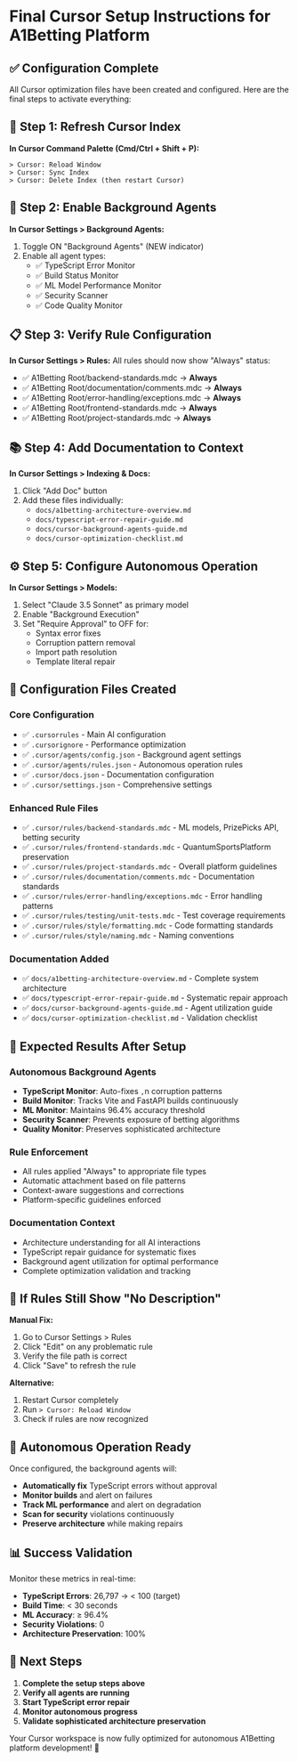 # Final Cursor Setup Instructions for A1Betting Platform

## ✅ Configuration Complete

All Cursor optimization files have been created and configured. Here are the final steps to activate everything:

## 🚀 Step 1: Refresh Cursor Index

**In Cursor Command Palette (Cmd/Ctrl + Shift + P):**
```
> Cursor: Reload Window
> Cursor: Sync Index
> Cursor: Delete Index (then restart Cursor)
```

## 🤖 Step 2: Enable Background Agents

**In Cursor Settings > Background Agents:**
1. Toggle ON "Background Agents" (NEW indicator)
2. Enable all agent types:
   - ✅ TypeScript Error Monitor
   - ✅ Build Status Monitor  
   - ✅ ML Model Performance Monitor
   - ✅ Security Scanner
   - ✅ Code Quality Monitor

## 📋 Step 3: Verify Rule Configuration

**In Cursor Settings > Rules:**
All rules should now show "Always" status:
- ✅ A1Betting Root/backend-standards.mdc → **Always**
- ✅ A1Betting Root/documentation/comments.mdc → **Always**
- ✅ A1Betting Root/error-handling/exceptions.mdc → **Always**
- ✅ A1Betting Root/frontend-standards.mdc → **Always**
- ✅ A1Betting Root/project-standards.mdc → **Always**

## 📚 Step 4: Add Documentation to Context

**In Cursor Settings > Indexing & Docs:**
1. Click "Add Doc" button
2. Add these files individually:
   - `docs/a1betting-architecture-overview.md`
   - `docs/typescript-error-repair-guide.md`
   - `docs/cursor-background-agents-guide.md`
   - `docs/cursor-optimization-checklist.md`

## ⚙️ Step 5: Configure Autonomous Operation

**In Cursor Settings > Models:**
1. Select "Claude 3.5 Sonnet" as primary model
2. Enable "Background Execution"
3. Set "Require Approval" to OFF for:
   - Syntax error fixes
   - Corruption pattern removal
   - Import path resolution
   - Template literal repair

## 🔧 Configuration Files Created

### Core Configuration
- ✅ `.cursorrules` - Main AI configuration
- ✅ `.cursorignore` - Performance optimization
- ✅ `.cursor/agents/config.json` - Background agent settings
- ✅ `.cursor/agents/rules.json` - Autonomous operation rules
- ✅ `.cursor/docs.json` - Documentation configuration
- ✅ `.cursor/settings.json` - Comprehensive settings

### Enhanced Rule Files
- ✅ `.cursor/rules/backend-standards.mdc` - ML models, PrizePicks API, betting security
- ✅ `.cursor/rules/frontend-standards.mdc` - QuantumSportsPlatform preservation
- ✅ `.cursor/rules/project-standards.mdc` - Overall platform guidelines
- ✅ `.cursor/rules/documentation/comments.mdc` - Documentation standards
- ✅ `.cursor/rules/error-handling/exceptions.mdc` - Error handling patterns
- ✅ `.cursor/rules/testing/unit-tests.mdc` - Test coverage requirements
- ✅ `.cursor/rules/style/formatting.mdc` - Code formatting standards
- ✅ `.cursor/rules/style/naming.mdc` - Naming conventions

### Documentation Added
- ✅ `docs/a1betting-architecture-overview.md` - Complete system architecture
- ✅ `docs/typescript-error-repair-guide.md` - Systematic repair approach
- ✅ `docs/cursor-background-agents-guide.md` - Agent utilization guide
- ✅ `docs/cursor-optimization-checklist.md` - Validation checklist

## 🎯 Expected Results After Setup

### Autonomous Background Agents
- **TypeScript Monitor**: Auto-fixes `,`n corruption patterns
- **Build Monitor**: Tracks Vite and FastAPI builds continuously
- **ML Monitor**: Maintains 96.4% accuracy threshold
- **Security Scanner**: Prevents exposure of betting algorithms
- **Quality Monitor**: Preserves sophisticated architecture

### Rule Enforcement
- All rules applied "Always" to appropriate file types
- Automatic attachment based on file patterns
- Context-aware suggestions and corrections
- Platform-specific guidelines enforced

### Documentation Context
- Architecture understanding for all AI interactions
- TypeScript repair guidance for systematic fixes
- Background agent utilization for optimal performance
- Complete optimization validation and tracking

## 🚨 If Rules Still Show "No Description"

**Manual Fix:**
1. Go to Cursor Settings > Rules
2. Click "Edit" on any problematic rule
3. Verify the file path is correct
4. Click "Save" to refresh the rule

**Alternative:**
1. Restart Cursor completely
2. Run `> Cursor: Reload Window`
3. Check if rules are now recognized

## 🎉 Autonomous Operation Ready

Once configured, the background agents will:
- **Automatically fix** TypeScript errors without approval
- **Monitor builds** and alert on failures
- **Track ML performance** and alert on degradation
- **Scan for security** violations continuously
- **Preserve architecture** while making repairs

## 📊 Success Validation

Monitor these metrics in real-time:
- **TypeScript Errors**: 26,797 → < 100 (target)
- **Build Time**: < 30 seconds
- **ML Accuracy**: ≥ 96.4%
- **Security Violations**: 0
- **Architecture Preservation**: 100%

## 🔄 Next Steps

1. **Complete the setup steps above**
2. **Verify all agents are running**
3. **Start TypeScript error repair**
4. **Monitor autonomous progress**
5. **Validate sophisticated architecture preservation**

Your Cursor workspace is now fully optimized for autonomous A1Betting platform development! 🚀 